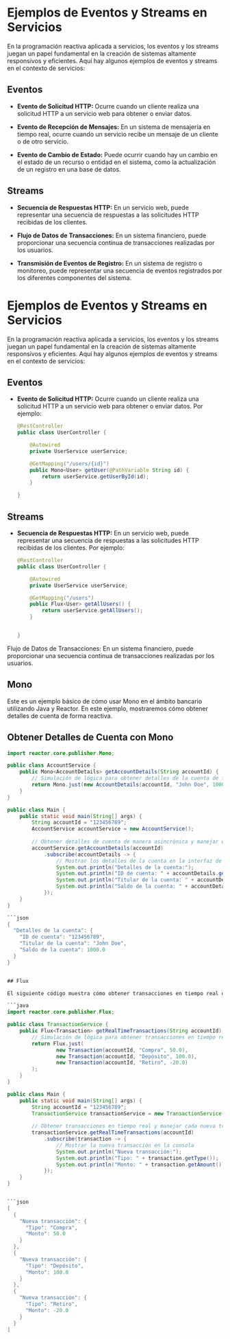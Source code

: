 # Ejemplos de Eventos y Streams en Servicios

En la programación reactiva aplicada a servicios, los eventos y los streams juegan un papel fundamental en la creación de sistemas altamente responsivos y eficientes. Aquí hay algunos ejemplos de eventos y streams en el contexto de servicios:

## Eventos

- **Evento de Solicitud HTTP:** Ocurre cuando un cliente realiza una solicitud HTTP a un servicio web para obtener o enviar datos.

- **Evento de Recepción de Mensajes:** En un sistema de mensajería en tiempo real, ocurre cuando un servicio recibe un mensaje de un cliente o de otro servicio.

- **Evento de Cambio de Estado:** Puede ocurrir cuando hay un cambio en el estado de un recurso o entidad en el sistema, como la actualización de un registro en una base de datos.

## Streams

- **Secuencia de Respuestas HTTP:** En un servicio web, puede representar una secuencia de respuestas a las solicitudes HTTP recibidas de los clientes.

- **Flujo de Datos de Transacciones:** En un sistema financiero, puede proporcionar una secuencia continua de transacciones realizadas por los usuarios.

- **Transmisión de Eventos de Registro:** En un sistema de registro o monitoreo, puede representar una secuencia de eventos registrados por los diferentes componentes del sistema.



# Ejemplos de Eventos y Streams en Servicios

En la programación reactiva aplicada a servicios, los eventos y los streams juegan un papel fundamental en la creación de sistemas altamente responsivos y eficientes. Aquí hay algunos ejemplos de eventos y streams en el contexto de servicios:

## Eventos

- **Evento de Solicitud HTTP:** Ocurre cuando un cliente realiza una solicitud HTTP a un servicio web para obtener o enviar datos. Por ejemplo:

  ```java
  @RestController
  public class UserController {
  
      @Autowired
      private UserService userService;
  
      @GetMapping("/users/{id}")
      public Mono<User> getUser(@PathVariable String id) {
          return userService.getUserById(id);
      }

  }


## Streams

- **Secuencia de Respuestas HTTP:** En un servicio web, puede representar una secuencia de respuestas a las solicitudes HTTP recibidas de los clientes. Por ejemplo:

  ```java
  @RestController
  public class UserController {
  
      @Autowired
      private UserService userService;
  
      @GetMapping("/users")
      public Flux<User> getAllUsers() {
          return userService.getAllUsers();
      }
  

  }

Flujo de Datos de Transacciones: En un sistema financiero, puede proporcionar una secuencia continua de transacciones realizadas por los usuarios.


## Mono

Este es un ejemplo básico de cómo usar Mono en el ámbito bancario utilizando Java y Reactor. En este ejemplo, mostraremos cómo obtener detalles de cuenta de forma reactiva.

## Obtener Detalles de Cuenta con Mono

```java
import reactor.core.publisher.Mono;

public class AccountService {
    public Mono<AccountDetails> getAccountDetails(String accountId) {
        // Simulación de lógica para obtener detalles de la cuenta de forma asincrónica
        return Mono.just(new AccountDetails(accountId, "John Doe", 1000.00));
    }
}

public class Main {
    public static void main(String[] args) {
        String accountId = "123456789";
        AccountService accountService = new AccountService();
        
        // Obtener detalles de cuenta de manera asincrónica y manejar el resultado
        accountService.getAccountDetails(accountId)
            .subscribe(accountDetails -> {
                // Mostrar los detalles de la cuenta en la interfaz de usuario
                System.out.println("Detalles de la cuenta:");
                System.out.println("ID de cuenta: " + accountDetails.getAccountId());
                System.out.println("Titular de la cuenta: " + accountDetails.getAccountHolder());
                System.out.println("Saldo de la cuenta: " + accountDetails.getBalance());
            });
    }
}

```json
{
  "Detalles de la cuenta": {
    "ID de cuenta": "123456789",
    "Titular de la cuenta": "John Doe",
    "Saldo de la cuenta": 1000.0
  }
}


## Flux

El siguiente código muestra cómo obtener transacciones en tiempo real de una cuenta bancaria utilizando Flux en Java y Reactor:

```java
import reactor.core.publisher.Flux;

public class TransactionService {
    public Flux<Transaction> getRealTimeTransactions(String accountId) {
        // Simulación de lógica para obtener transacciones en tiempo real
        return Flux.just(
                new Transaction(accountId, "Compra", 50.0),
                new Transaction(accountId, "Depósito", 100.0),
                new Transaction(accountId, "Retiro", -20.0)
        );
    }
}

public class Main {
    public static void main(String[] args) {
        String accountId = "123456789";
        TransactionService transactionService = new TransactionService();
        
        // Obtener transacciones en tiempo real y manejar cada nueva transacción
        transactionService.getRealTimeTransactions(accountId)
            .subscribe(transaction -> {
                // Mostrar la nueva transacción en la consola
                System.out.println("Nueva transacción:");
                System.out.println("Tipo: " + transaction.getType());
                System.out.println("Monto: " + transaction.getAmount());
            });
    }
}


```json
[
  {
    "Nueva transacción": {
      "Tipo": "Compra",
      "Monto": 50.0
    }
  },
  {
    "Nueva transacción": {
      "Tipo": "Depósito",
      "Monto": 100.0
    }
  },
  {
    "Nueva transacción": {
      "Tipo": "Retiro",
      "Monto": -20.0
    }
  }
]
